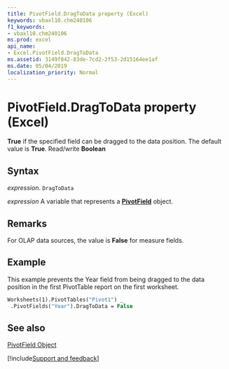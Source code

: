 ```yaml
---
title: PivotField.DragToData property (Excel)
keywords: vbaxl10.chm240106
f1_keywords:
- vbaxl10.chm240106
ms.prod: excel
api_name:
- Excel.PivotField.DragToData
ms.assetid: 3149f842-83de-7cd2-2f53-2d15164ee1af
ms.date: 05/04/2019
localization_priority: Normal
---
```



# PivotField.DragToData property (Excel)

 **True** if the specified field can be dragged to the data position. The default value is **True**. Read/write **Boolean**


## Syntax

_expression_. `DragToData`

_expression_ A variable that represents a **[PivotField](Excel.PivotField.md)** object.


## Remarks

For OLAP data sources, the value is  **False** for measure fields.


## Example

This example prevents the Year field from being dragged to the data position in the first PivotTable report on the first worksheet.


```vb
Worksheets(1).PivotTables("Pivot1") _ 
 .PivotFields("Year").DragToData = False
```


## See also


[PivotField Object](Excel.PivotField.md)

[!include[Support and feedback](~/includes/feedback-boilerplate.md)]